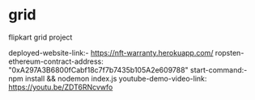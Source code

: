# grid
flipkart grid project 

deployed-website-link:- https://nft-warranty.herokuapp.com/
ropsten-ethereum-contract-address: "0xA297A3B6800fCabf18c7f7b7435b105A2e609788" 
start-command:- npm install &&  nodemon index.js 
youtube-demo-video-link: https://youtu.be/ZDT6RNcvwfo 
